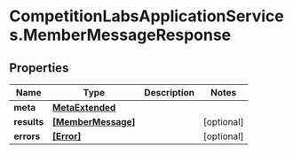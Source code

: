 # CompetitionLabsApplicationServices.MemberMessageResponse

## Properties

Name | Type | Description | Notes
------------ | ------------- | ------------- | -------------
**meta** | [**MetaExtended**](MetaExtended.md) |  | 
**results** | [**[MemberMessage]**](MemberMessage.md) |  | [optional] 
**errors** | [**[Error]**](Error.md) |  | [optional] 


